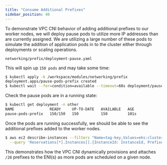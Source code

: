 ```yaml
---
title: "Consume Additional Prefixes"
sidebar_position: 40
---
```


To demonstrate VPC CNI  behavior of adding additional prefixes to our worker nodes, we will deploy pause pods to utilize more IP addresses than are currently assigned. We are utilizing a large number of these pods to simulate the addition of application pods in to the cluster either through deployments or scaling operations.

```file
networking/prefix/deployment-pause.yaml
```

This will spin up `150 pods` and may take some time:

```bash
$ kubectl apply -k /workspace/modules/networking/prefix
deployment.apps/pause-pods-prefix created
$ kubectl wait --for=condition=available --timeout=60s deployment/pause-pods-prefix -n other
```

Check the pause pods are in a running state:

```bash
$ kubectl get deployment -n other
NAME                READY     UP-TO-DATE   AVAILABLE   AGE
pause-pods-prefix   150/150   150          150         101s
```

Once the pods are running successfully, we should be able to see the additional prefixes added to the worker nodes.

```bash
$ aws ec2 describe-instances --filters "Name=tag-key,Values=eks:cluster-name" "Name=tag-value,Values=${EKS_CLUSTER_NAME}" \
  --query 'Reservations[*].Instances[].{InstanceId: InstanceId, Prefixes: NetworkInterfaces[].Ipv4Prefixes[]}'
```

This demonstrates how the VPC CNI dynamically provisions and attaches `/28` prefixes to the ENI(s) as more pods are scheduled on a given node.